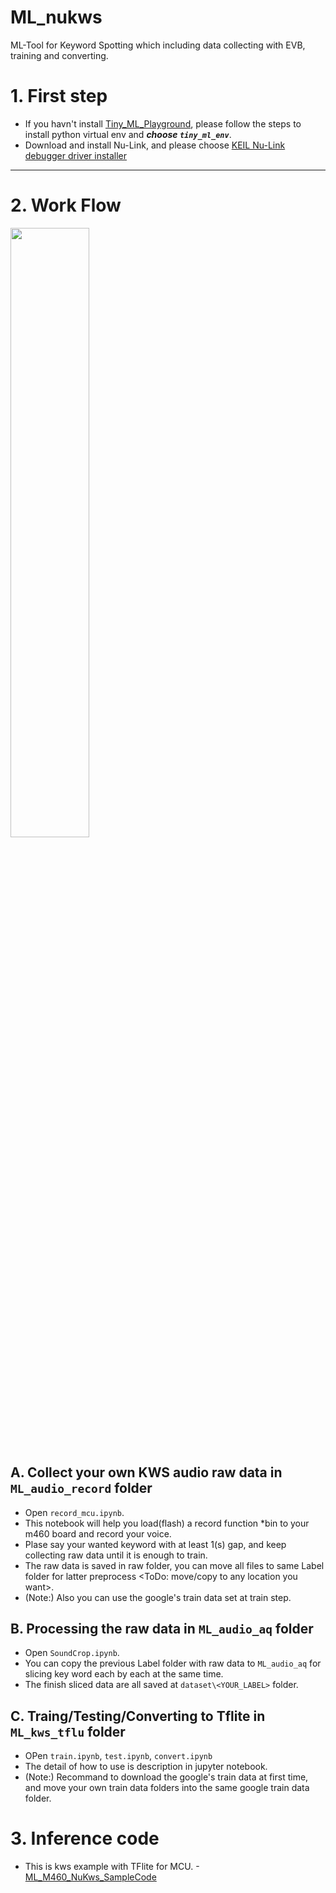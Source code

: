 # ML_nukws
ML-Tool for Keyword Spotting which including data collecting with EVB, training and converting.

# 1. First step
- If you havn't install [Tiny_ML_Playground](https://github.com/MaxCYCHEN/Tiny_ML_Playground), please follow the steps to install python virtual env and ***choose `tiny_ml_env`***.
- Download and install Nu-Link, and please choose [KEIL Nu-Link debugger driver installer](https://github.com/OpenNuvoton/Nuvoton_Tools)
---
# 2. Work Flow
 <img src="https://user-images.githubusercontent.com/105192502/202999518-7d4a6384-6cef-4901-b948-b1117baa7bdd.png" width="50%">

## A. Collect your own KWS audio raw data in `ML_audio_record` folder
- Open `record_mcu.ipynb`.
- This notebook will help you load(flash) a record function *bin to your m460 board and record your voice.
- Plase say your wanted keyword with at least 1(s) gap, and keep collecting raw data until it is enough to train.
- The raw data is saved in raw folder, you can move all files to same Label folder for latter preprocess <ToDo: move/copy to any location you want>.
- (Note:) Also you can use the google's train data set at train step.

## B. Processing the raw data in `ML_audio_aq` folder
- Open `SoundCrop.ipynb`.
- You can copy the previous Label folder with raw data to `ML_audio_aq` for slicing key word each by each at the same time.
- The finish sliced data are all saved at `dataset\<YOUR_LABEL>` folder.

## C. Traing/Testing/Converting to Tflite in `ML_kws_tflu` folder
- OPen `train.ipynb`, `test.ipynb`, `convert.ipynb`
- The detail of how to use is description in jupyter notebook.
- (Note:) Recommand to download the google's train data at first time, and move your own train data folders into the same google train data folder.

# 3. Inference code
- This is kws example with TFlite for MCU.
-[ML_M460_NuKws_SampleCode](https://github.com/OpenNuvoton/ML_M460_NuKws_SampleCode) 

 
